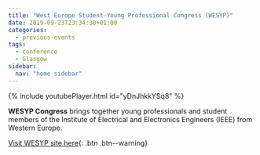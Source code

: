```yaml
---
title: "West Europe Student-Young Professional Congress (WESYP)"
date: 2019-09-23T23:34:30+01:00
categories:
  - previous-events
tags:
  - conference
  - Glasgow
sidebar:
  nav: "home_sidebar"
---
```


{% include youtubePlayer.html id="yDnJhkkYSq8" %}

**WESYP Congress** brings together young professionals and student members of the Institute of Electrical and Electronics Engineers (IEEE) from Western Europe.

[Visit WESYP site here](https://wesyp.org/){: .btn .btn--warning}